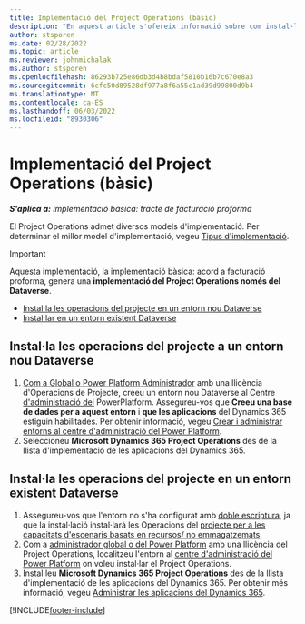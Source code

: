 ```yaml
---
title: Implementació del Project Operations (bàsic)
description: "En aquest article s'ofereix informació sobre com instal·lar la implementació del lite de Project Operations: tracteu la facturació proforma."
author: stsporen
ms.date: 02/28/2022
ms.topic: article
ms.reviewer: johnmichalak
ms.author: stsporen
ms.openlocfilehash: 86293b725e86db3d4b8bdaf5810b16b7c670e8a3
ms.sourcegitcommit: 6cfc50d89528df977a8f6a55c1ad39d99800d9b4
ms.translationtype: MT
ms.contentlocale: ca-ES
ms.lasthandoff: 06/03/2022
ms.locfileid: "8930306"
---
```

# <a name="deploy-project-operations---lite"></a>Implementació del Project Operations (bàsic)

_**S'aplica a:** implementació bàsica: tracte de facturació proforma_



El Project Operations admet diversos models d'implementació. Per determinar el millor model d'implementació, vegeu [Tipus d'implementació](determine-deployment-type.md).


> [!IMPORTANT]
> Aquesta implementació, la implementació bàsica: acord a facturació proforma, genera una **implementació del Project Operations només del Dataverse**.

- [Instal·la les operacions del projecte en un entorn nou Dataverse](#new)
- [Instal·lar en un entorn existent Dataverse](#existing)



## <a name="install-project-operations-to-a-new-dataverse-environment"></a><a name="new"></a> Instal·la les operacions del projecte a un entorn nou Dataverse

1. [Com a Global o Power Platform Administrador](/power-platform/admin/global-service-administrators-can-administer-without-license) amb una llicència d'Operacions de Projecte, creeu un entorn nou Dataverse al Centre [d'administració del](https://admin.powerplatform.com) PowerPlatform. Assegureu-vos que **Creeu una base de dades per a aquest entorn** i **que les aplicacions** del Dynamics 365 estiguin habilitades. Per obtenir informació, vegeu [Crear i administrar entorns al centre d'administració del Power Platform](/power-platform/admin/create-environment#create-an-environment-in-the-power-platform-admin-center).
2. Seleccioneu **Microsoft Dynamics 365 Project Operations** des de la llista d'implementació de les aplicacions del Dynamics 365.


## <a name="install-project-operations-to-an-existing-dataverse-environment"></a><a name="existing"></a> Instal·la les operacions del projecte en un entorn existent Dataverse
1. Assegureu-vos que l'entorn no s'ha configurat amb [doble escriptura](/dynamics365/fin-ops-core/dev-itpro/data-entities/dual-write/dual-write-overview), ja que la instal·lació instal·larà les Operacions del [projecte per a les capacitats d'escenaris basats en recursos/ no emmagatzemats](project-operations-integrated-deployment-overview.md).
2. Com a [administrador global o del Power Platform](/power-platform/admin/global-service-administrators-can-administer-without-license) amb una llicència del Project Operations, localitzeu l'entorn al [centre d'administració del Power Platform](https://admin.powerplatform.com) on voleu instal·lar el Project Operations.
3. Instal·leu **Microsoft Dynamics 365 Project Operations** des de la llista d'implementació de les aplicacions del Dynamics 365. Per obtenir més informació, vegeu [Administrar les aplicacions del Dynamics 365](/power-platform/admin/manage-apps).




[!INCLUDE[footer-include](../includes/footer-banner.md)]
